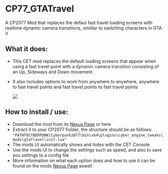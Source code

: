 # CP77_GTATravel

A CP2077 Mod that replaces the defaul fast travel loading screens with realtime dynamic camera transitions, similiar to switching characters in GTA V

## What it does:
- This CET mod replaces the default loading screens that appear when using a fast travel point with a dynamic camera transition consisting of an Up, Sideways and Down movement
- It also includes options to work from anywhere to anywhere, anywhere to fast travel points and fast travel points to fast travel points

	[<img src="https://media.giphy.com/media/UDz4dy6z1hxLbidWBZ/giphy.gif">](https://media.giphy.com/)
 
## How to install / use:
- Download the mod from its [Nexus Page](https://www.nexusmods.com/cyberpunk2077/mods/2006?tab=description) or here
- Extract it to your CP2077 Folder, the structure should be as follows: `"PATHTOCYBERPUNK\Cyberpunk2077\bin\x64\plugins\cyber_engine_tweaks\mods\gtaTravel\init.lua"`
- The mods UI automatically shows and hides with the CET Console
- Use the mods UI to change the settings such as speed, and also to save you settings to a config file
- More information on what each option does and how to use it can be found on the mods [Nexus Page](https://www.nexusmods.com/cyberpunk2077/mods/2006?tab=description) aswell
